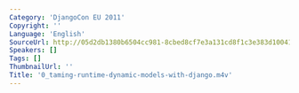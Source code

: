 ```yaml
---
Category: 'DjangoCon EU 2011'
Copyright: ''
Language: 'English'
SourceUrl: http://05d2db1380b6504cc981-8cbed8cf7e3a131cd8f1c3e383d10041.r93.cf2.rackcdn.com/djangocon-eu-2011/0_taming-runtime-dynamic-models-with-django.m4v
Speakers: []
Tags: []
ThumbnailUrl: ''
Title: '0_taming-runtime-dynamic-models-with-django.m4v'
---
```


